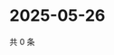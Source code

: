 # 2025-05-26

共 0 条

<!-- BEGIN ZHIHUVIDEO -->
<!-- 最后更新时间 Mon May 26 2025 19:09:30 GMT+0800 (China Standard Time) -->

<!-- END ZHIHUVIDEO -->
